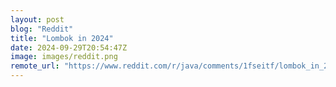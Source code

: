 ```yaml
---
layout: post
blog: "Reddit"
title: "Lombok in 2024"
date: 2024-09-29T20:54:47Z
image: images/reddit.png
remote_url: "https://www.reddit.com/r/java/comments/1fseitf/lombok_in_2024/"
---
```

